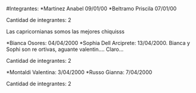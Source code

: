 #Integrantes:
*Martinez Anabel 09/01/00
*Beltramo Priscila 07/01/00

Cantidad de integrantes: 2

Las capricornianas somos las mejores chiquisss 

*Bianca Osores: 04/04/2000
*Sophia Dell Arciprete: 13/04/2000. 
Bianca y Sophi son re ortivas, aguante valentin....
Claro...    

Cantidad de integrantes: 2

*Montaldi Valentina:  3/04/2000
*Russo Gianna:  7/04/2000

Cantidad de integrantes: 2


